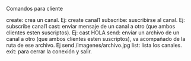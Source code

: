 Comandos para cliente

create: crea un canal. Ej: create canal1
subscribe: suscribirse al canal. Ej: subscribe canal1
cast: enviar mensaje de un canal a otro (que ambos clientes esten suscriptos). Ej: cast HOLA
send: enviar un archivo de un canal a otro (que ambos clientes esten suscriptos), va acompañado de la ruta de ese archivo. Ej send /imagenes/archivo.jpg
list: lista los canales. 
exit: para cerrar la conexión y salir.


